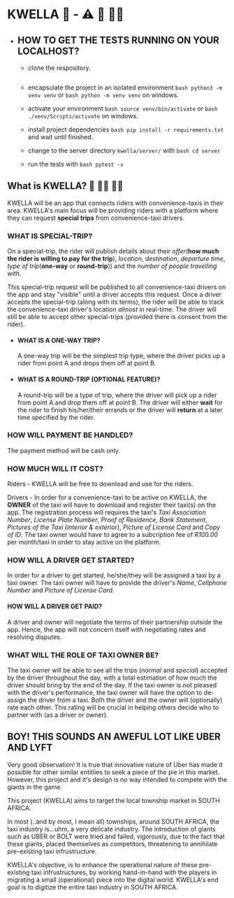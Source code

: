 # KWELLA 🚖 - ⚠️ 🚧 👷‍♂️

* ## HOW TO GET THE TESTS RUNNING ON YOUR LOCALHOST?

  * clone the respository.

  ```bash git clone https://github.com/yangakandeni/kwella.git
  ```

  * encapsulate the project in an isolated environment ```bash python3 -m venv venv``` or ```bash python -m venv venv``` on windows.

  * activate your environment ```bash source venv/bin/activate``` or ```bash ./venv/Scripts/activate``` on windows.

  * install project dependencies ```bash pip install -r requirements.txt``` and wait until finished.

  * change to the server directory `kwella/server/` with ```bash cd server```

  * run the tests with ```bash pytest -v```

## What is KWELLA? 🚕 🙋‍♂️ 🙋‍♀️

KWELLA will be an app that connects riders with convenience-taxis in their area. KWELLA's main focus will be providing riders with a platform where they can request **special trips** from convenience-taxi drivers.

### WHAT IS SPECIAL-TRIP?

On a special-trip, the rider will publish details about their _offer_(**how much the rider is willing to pay for the trip**), _location_, _destination_, _departure time_, _type of trip_(**one-way** or **round-trip**)) and the _number of people travelling with_.

This special-trip request will be published to all convenience-taxi drivers on the app and stay "visible" until a driver accepts this request. Once a driver accepts the special-trip (along with its terms), the rider will be able to track the convenience-taxi driver's location _almost_ in real-time. The driver will still be able to accept other special-trips (provided there is consent from the rider).

* #### WHAT IS A ONE-WAY TRIP?

  A one-way trip will be the simplest trip type, where the driver picks up a rider from point A and drops them off at point B.

* #### WHAT IS A ROUND-TRIP (OPTIONAL FEATURE)?

  A round-trip will be a type of trip, where the driver will pick up a rider from point A and drop them off at point B. The driver will either **wait** for the rider to finish his/her/their errands or the driver will **return** at a later time specified by the rider.

### HOW WILL PAYMENT BE HANDLED?

The payment method will be cash only.

### HOW MUCH WILL IT COST?

Riders - KWELLA will be free to download and use for the riders.

Drivers - In order for a convenience-taxi to be active on KWELLA, the **OWNER** of the taxi will have to download and register their taxi(s) on the app. The registration process will requires the taxi's _Taxi Association Number_, _License Plate Number_, _Proof of Residence_, _Bank Statement_, _Pictures of the Taxi (interior & exterior)_, _Picture of License Card_ and _Copy of ID_. The taxi owner would have to agree to a subcription fee of _R100.00_ per month/taxi in order to stay active on the platform.

### HOW WILL A DRIVER GET STARTED?

In order for a driver to get started, he/she/they will be assigned a taxi by a taxi owner. The taxi owner will have to provide the driver's _Name_, _Cellphone Number_ and _Picture of License Card_.

#### HOW WILL A DRIVER GET PAID?

A driver and owner will negotiate the terms of their partnership outside the app. Hence, the app will not concern itself with negotiating rates and resolving disputes.

### WHAT WILL THE ROLE OF TAXI OWNER BE?

The taxi owner will be able to see all the trips (_normal_ and _special_) accepted by the driver throughout the day, with a total estimation of how much the driver should bring by the end of the day. If the taxi owner is not pleased with the driver's performance, the taxi owner will have the option to de-assign the driver from a taxi. Both the driver and the owner will (optionally) rate each other. This rating will be crucial in helping others decide who to partner with (as a driver or owner).

## BOY! THIS SOUNDS AN AWEFUL LOT LIKE UBER AND LYFT

Very good observation! It is true that innovative nature of Uber has made it possible for other similar entitiies to seek a piece of the pie in this market. However, this project and it's design is no way intended to compete with the giants in the game.

This project (KWELLA) aims to target the local township market in SOUTH AFRICA.

In most (..and by most, I mean all) townships, around SOUTH AFRICA, the taxi industry is...uhm, a very delicate industry. The introduction of giants such as UBER or BOLT were tried and failed, vigorously, due to the fact that these giants, placed themselves as competitors, threatening to annihilate pre-existing taxi infrustructure.

KWELLA's objective, is to enhance the operational nature of these pre-existing taxi infrustructures, by working hand-in-hand with the players in migrating a small (operational) piece into the digital world. KWELLA's end goal is to digitize the entire taxi industry in SOUTH AFRICA.
